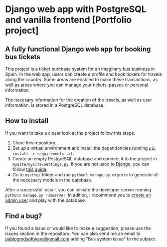 # Django web app with PostgreSQL and vanilla frontend [Portfolio project]

## A fully functional Django web app for booking bus tickets

This project is a ticket purchase system for an imaginary bus business in Spain. In the web app, users can create a profile and book tickets for travels along the country. Some areas are enabled to make these transactions, as well as areas where you can manage your tickets, passes or personal information.

The necesary information for the creation of the travels, as well as user information, is stored in a PostgreSQL database.

## How to install
If you want to take a closer look at the project follow this steps.

1. Clone this repository.
2. Set up a virtual environment and install the dependencies running `pip install -r requirements.txt`.
3. Create an empty PostgreSQL database and connect it to the project in `mysite/mysite/settings.py`. If you are not used to Django, you can follow [this guide](https://docs.djangoproject.com/en/5.1/ref/databases/#postgresql-connection-settings).
4. Go to `mysite/` folder and run `python3 manage.py migrate` to generate all the necessary models in the datebase.

After a successful install, you can iniciate the developer server running `python3 manage.py runserver`. In adition, I recommend you to [create an admin user](https://docs.djangoproject.com/en/5.1/intro/tutorial02/#creating-an-admin-user) and play with the database.

## Find a bug?
If you found a issue or would like to make a suggestion, please use the issues section in the repository. You can also send me an email to pablogmdsoftware@gmail.com adding "Bus system issue" to the subject.